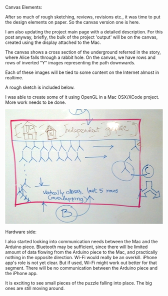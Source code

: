 Canvas Elements: 

After so much of rough sketching, reviews, revisions etc., it was time to put the design elements on paper. 
So the canvas version one is here. 

I am also updating the project main page with a detailed description. For this post anyway, briefly, the bulk of the project 'output' will be on the canvas, created using the display attached to the Mac. 

The canvas shows a cross section of the underground referred in the story, where Alice falls through a rabbit hole. 
On the canvas, we have rows and rows of inverted "Y" images representing the path downwards. 

Each of these images will be tied to some content on the Internet almost in realtime. 

A rough sketch is included below. 

I was able to create some of it using OpenGL in a Mac OSX/XCode project. More work needs to be done. 

![Canvas Elements](../project_images/sketch02Tweets.jpg?raw=true "Canvas Elements")


Hardware side:

I also started looking into communication needs between the Mac and the Arduino piece. Bluetooth may be sufficient, since there will be limited amount of data flowing from the Arduino piece to the Mac, and practically nothing in the opposite direction. Wi-Fi would really be an overkill. iPhone app's role is not yet clear. But if used, Wi-Fi might work out better for that segment. There will be no communication between the Arduino piece and the iPhone app. 


It is exciting to see small pieces of the puzzle falling into place. The big ones are still moving around. 

